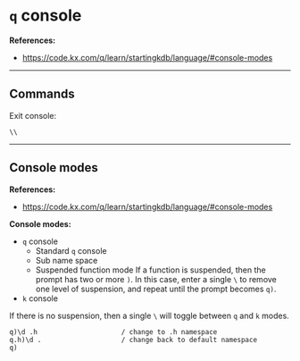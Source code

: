 # `q` console

**References:**
- https://code.kx.com/q/learn/startingkdb/language/#console-modes

-----------------------------------------------------------------------------------------

## Commands

Exit console:

~~~~
\\
~~~~


-----------------------------------------------------------------------------------------

## Console modes

**References:**
- https://code.kx.com/q/learn/startingkdb/language/#console-modes

**Console modes:**
- `q` console
    - Standard `q` console
    - Sub name space
    - Suspended function mode
        If a function is suspended, then the prompt has two or more `)`. In this case, enter a single `\`
        to remove one level of suspension, and repeat until the prompt becomes `q)`. 
- `k` console


If there is no suspension, then a single `\` will toggle between `q` and `k` modes.


~~~~
q)\d .h                     / change to .h namespace
q.h)\d .                    / change back to default namespace
q)
~~~~
